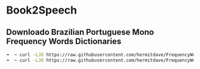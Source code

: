 # Book2Speech

## Downloado Brazilian Portuguese Mono Frequency Words Dictionaries

```bash
➜  ~ curl -LJO https://raw.githubusercontent.com/hermitdave/FrequencyWords/master/content/2018/pt_br/pt_br_full.txt
➜  ~ curl -LJO https://raw.githubusercontent.com/hermitdave/FrequencyWords/master/content/2018/pt_br/pt_br_50k.txt
```

